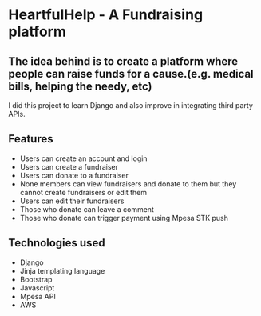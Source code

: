# HeartfulHelp - A Fundraising platform

## The idea behind is to create a platform where people can raise funds for a cause.(e.g. medical bills, helping the needy, etc)

I did this project to learn Django and also improve in integrating third party APIs.

## Features
- Users can create an account and login
- Users can create a fundraiser
- Users can donate to a fundraiser
- None members can view fundraisers and donate to them but they cannot create fundraisers  or edit them
- Users can edit their fundraisers
- Those who donate can leave a comment
- Those who donate can trigger payment using Mpesa STK push

## Technologies used
- Django
- Jinja templating language
- Bootstrap
- Javascript
- Mpesa API
- AWS 



